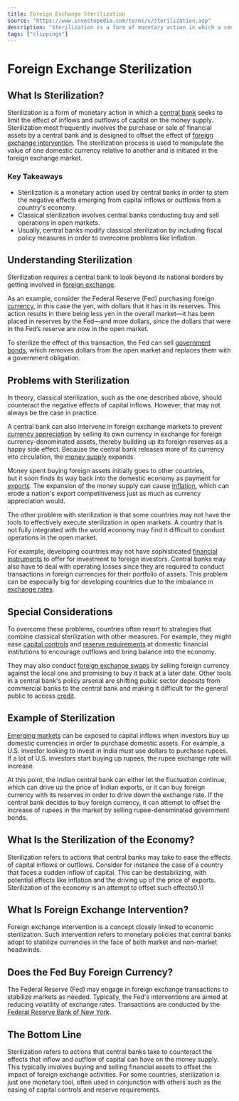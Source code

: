 ```yaml
---
title: Foreign Exchange Sterilization
source: "https://www.investopedia.com/terms/s/sterilization.asp"
description: "Sterilization is a form of monetary action in which a central bank seeks to limit the effect of inflows and outflows of capital on the money supply."
tags: ["clippings"]
---
```


# Foreign Exchange Sterilization
## What Is Sterilization?

Sterilization is a form of monetary action in which a [central bank](https://www.investopedia.com/terms/c/centralbank.asp) seeks to limit the effect of inflows and outflows of capital on the money supply. Sterilization most frequently involves the purchase or sale of financial assets by a central bank and is designed to offset the effect of [foreign exchange intervention](https://www.investopedia.com/terms/f/foreign-exchange-intervention.asp). The sterilization process is used to manipulate the value of one domestic currency relative to another and is initiated in the foreign exchange market.

### Key Takeaways

- Sterilization is a monetary action used by central banks in order to stem the negative effects emerging from capital inflows or outflows from a country's economy.
- Classical sterilization involves central banks conducting buy and sell operations in open markets.
- Usually,  central banks modify classical sterilization by including fiscal policy measures in order to overcome problems like inflation.

## Understanding Sterilization

Sterilization requires a central bank to look beyond its national borders by getting involved in [foreign exchange](https://www.investopedia.com/terms/forex/f/foreign-exchange-markets.asp).

As an example,  consider the Federal Reserve (Fed) purchasing foreign [currency](https://www.investopedia.com/terms/c/currency.asp),  in this case the yen,  with dollars that it has in its reserves. This action results in there being less yen in the overall market—it has been placed in reserves by the Fed—and more dollars,  since the dollars that were in the Fed’s reserve are now in the open market.

To sterilize the effect of this transaction,  the Fed can sell [government bonds](https://www.investopedia.com/terms/g/government-bond.asp),  which removes dollars from the open market and replaces them with a government obligation.

## Problems with Sterilization

In theory,  classical sterilization,  such as the one described above,  should counteract the negative effects of capital inflows. However,  that may not always be the case in practice.

A central bank can also intervene in foreign exchange markets to prevent [currency appreciation](https://www.investopedia.com/terms/c/currency-appreciation.asp) by selling its own currency in exchange for foreign currency-denominated assets,  thereby building up its foreign reserves as a happy side effect. Because the central bank releases more of its currency into circulation,  the [money supply](https://www.investopedia.com/terms/m/moneysupply.asp) expands.

Money spent buying foreign assets initially goes to other countries,  but it soon finds its way back into the domestic economy as payment for [exports](https://www.investopedia.com/terms/e/export.asp). The expansion of the money supply can cause [inflation](https://www.investopedia.com/terms/i/inflation.asp),  which can erode a nation's export competitiveness just as much as currency appreciation would.

The other problem with sterilization is that some countries may not have the tools to effectively execute sterilization in open markets. A country that is not fully integrated with the world economy may find it difficult to conduct operations in the open market.

For example,  developing countries may not have sophisticated [financial instruments](https://www.investopedia.com/terms/f/financialinstrument.asp) to offer for investment to foreign investors. Central banks may also have to deal with operating losses since they are required to conduct transactions in foreign currencies for their portfolio of assets. This problem can be especially big for developing countries due to the imbalance in [exchange rates](https://www.investopedia.com/terms/e/exchangerate.asp).

## Special Considerations

To overcome these problems,  countries often resort to strategies that combine classical sterilization with other measures. For example,  they might ease [capital controls](https://www.investopedia.com/terms/c/capital_conrol.asp) and [reserve requirements](https://www.investopedia.com/terms/r/requiredreserves.asp) at domestic financial institutions to encourage outflows and bring balance into the economy.

They may also conduct [foreign exchange swaps](https://www.investopedia.com/terms/f/foreign-currency-swaps.asp) by selling foreign currency against the local one and promising to buy it back at a later date. Other tools in a central bank's policy arsenal are shifting public sector deposits from commercial banks to the central bank and making it difficult for the general public to access [credit](https://www.investopedia.com/terms/c/credit.asp).

## Example of Sterilization

[Emerging markets](https://www.investopedia.com/terms/e/emergingmarketeconomy.asp) can be exposed to capital inflows when investors buy up domestic currencies in order to purchase domestic assets. For example,  a U.S. investor looking to invest in India must use dollars to purchase rupees. If a lot of U.S. investors start buying up rupees,  the rupee exchange rate will increase.

At this point,  the Indian central bank can either let the fluctuation continue,  which can drive up the price of Indian exports,  or it can buy foreign currency with its reserves in order to drive down the exchange rate. If the central bank decides to buy foreign currency,  it can attempt to offset the increase of rupees in the market by selling rupee-denominated government bonds.

## What Is the Sterilization of the Economy?

Sterilization refers to actions that central banks may take to ease the effects of capital inflows or outflows. Consider for instance the case of a country that faces a sudden inflow of capital. This can be destabilizing,  with potential effects like inflation and the driving up of the price of exports. Sterilization of the economy is an attempt to offset such effects0.\1

## What Is Foreign Exchange Intervention?

Foreign exchange intervention is a concept closely linked to economic sterilization. Such intervention refers to monetary policies that central banks adopt to stabilize currencies in the face of both market and non-market headwinds.

## Does the Fed Buy Foreign Currency?

The Federal Reserve (Fed) may engage in foreign exchange transactions to stabilize markets as needed. Typically,  the Fed's interventions are aimed at reducing volatility of exchange rates. Transactions are conducted by the [Federal Reserve Bank of New York](https://www.investopedia.com/terms/f/federal-reserve-bank-of-new-york.asp).

## The Bottom Line

Sterilization refers to actions that central banks take to counteract the effects that inflow and outflow of capital can have on the money supply. This typically involves buying and selling financial assets to offset the impact of foreign exchange activities. For some countries,  sterilization is just one monetary tool,  often used in conjunction with others such as the easing of capital controls and reserve requirements.